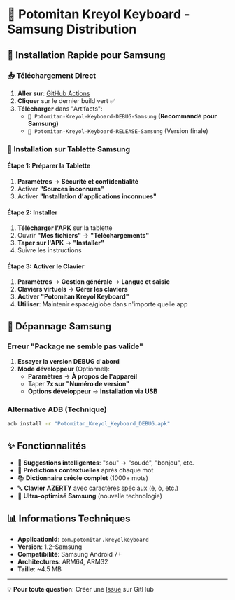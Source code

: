 # 📱 Potomitan Kreyol Keyboard - Samsung Distribution

## 🎯 Installation Rapide pour Samsung

### 📥 Téléchargement Direct
1. **Aller sur**: [GitHub Actions](../../actions)
2. **Cliquer** sur le dernier build vert ✅
3. **Télécharger** dans "Artifacts":
   - `📱 Potomitan-Kreyol-Keyboard-DEBUG-Samsung` **(Recommandé pour Samsung)**
   - `📱 Potomitan-Kreyol-Keyboard-RELEASE-Samsung` (Version finale)

### 🔧 Installation sur Tablette Samsung

#### Étape 1: Préparer la Tablette
1. **Paramètres** → **Sécurité et confidentialité**
2. Activer **"Sources inconnues"** 
3. Activer **"Installation d'applications inconnues"**

#### Étape 2: Installer
1. **Télécharger l'APK** sur la tablette
2. Ouvrir **"Mes fichiers"** → **"Téléchargements"**
3. **Taper sur l'APK** → **"Installer"**
4. Suivre les instructions

#### Étape 3: Activer le Clavier
1. **Paramètres** → **Gestion générale** → **Langue et saisie**
2. **Claviers virtuels** → **Gérer les claviers**
3. **Activer "Potomitan Kreyol Keyboard"**
4. **Utiliser**: Maintenir espace/globe dans n'importe quelle app

## 🚨 Dépannage Samsung

### Erreur "Package ne semble pas valide"
1. **Essayer la version DEBUG d'abord**
2. **Mode développeur** (Optionnel):
   - **Paramètres** → **À propos de l'appareil**
   - Taper **7x sur "Numéro de version"**
   - **Options développeur** → **Installation via USB**

### Alternative ADB (Technique)
```bash
adb install -r "Potomitan_Kreyol_Keyboard_DEBUG.apk"
```

## ✨ Fonctionnalités 

- 🎯 **Suggestions intelligentes**: "sou" → "soudé", "bonjou", etc.
- 🧠 **Prédictions contextuelles** après chaque mot
- 📚 **Dictionnaire créole complet** (1000+ mots)
- 🔤 **Clavier AZERTY** avec caractères spéciaux (è, ò, etc.)
- 📱 **Ultra-optimisé Samsung** (nouvelle technologie)

## 📊 Informations Techniques

- **ApplicationId**: `com.potomitan.kreyolkeyboard`
- **Version**: 1.2-Samsung 
- **Compatibilité**: Samsung Android 7+ 
- **Architectures**: ARM64, ARM32
- **Taille**: ~4.5 MB

---

💡 **Pour toute question**: Créer une [Issue](../../issues) sur GitHub
